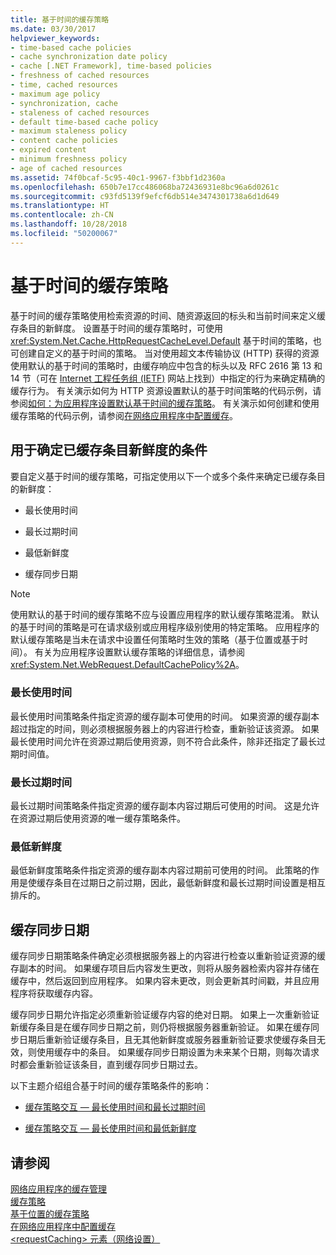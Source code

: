 ```yaml
---
title: 基于时间的缓存策略
ms.date: 03/30/2017
helpviewer_keywords:
- time-based cache policies
- cache synchronization date policy
- cache [.NET Framework], time-based policies
- freshness of cached resources
- time, cached resources
- maximum age policy
- synchronization, cache
- staleness of cached resources
- default time-based cache policy
- maximum staleness policy
- content cache policies
- expired content
- minimum freshness policy
- age of cached resources
ms.assetid: 74f0bcaf-5c95-40c1-9967-f3bbf1d2360a
ms.openlocfilehash: 650b7e17cc486068ba72436931e8bc96a6d0261c
ms.sourcegitcommit: c93fd5139f9efcf6db514e3474301738a6d1d649
ms.translationtype: HT
ms.contentlocale: zh-CN
ms.lasthandoff: 10/28/2018
ms.locfileid: "50200067"
---
```

# <a name="time-based-cache-policies"></a>基于时间的缓存策略
基于时间的缓存策略使用检索资源的时间、随资源返回的标头和当前时间来定义缓存条目的新鲜度。 设置基于时间的缓存策略时，可使用 <xref:System.Net.Cache.HttpRequestCacheLevel.Default> 基于时间的策略，也可创建自定义的基于时间的策略。 当对使用超文本传输协议 (HTTP) 获得的资源使用默认的基于时间的策略时，由缓存响应中包含的标头以及 RFC 2616 第 13 和 14 节（可在 [Internet 工程任务组 (IETF)](https://www.ietf.org/) 网站上找到）中指定的行为来确定精确的缓存行为。 有关演示如何为 HTTP 资源设置默认的基于时间策略的代码示例，请参阅[如何：为应用程序设置默认基于时间的缓存策略](../../../docs/framework/network-programming/how-to-set-the-default-time-based-cache-policy-for-an-application.md)。 有关演示如何创建和使用缓存策略的代码示例，请参阅[在网络应用程序中配置缓存](../../../docs/framework/network-programming/configuring-caching-in-network-applications.md)。  
  
## <a name="criteria-to-determine-freshness-of-cached-entries"></a>用于确定已缓存条目新鲜度的条件  
 要自定义基于时间的缓存策略，可指定使用以下一个或多个条件来确定已缓存条目的新鲜度：  
  
-   最长使用时间  
  
-   最长过期时间  
  
-   最低新鲜度  
  
-   缓存同步日期  
  
> [!NOTE]
>  使用默认的基于时间的缓存策略不应与设置应用程序的默认缓存策略混淆。 默认的基于时间的策略是可在请求级别或应用程序级别使用的特定策略。 应用程序的默认缓存策略是当未在请求中设置任何策略时生效的策略（基于位置或基于时间）。 有关为应用程序设置默认缓存策略的详细信息，请参阅 <xref:System.Net.WebRequest.DefaultCachePolicy%2A>。  
  
### <a name="maximum-age"></a>最长使用时间  
 最长使用时间策略条件指定资源的缓存副本可使用的时间。 如果资源的缓存副本超过指定的时间，则必须根据服务器上的内容进行检查，重新验证该资源。 如果最长使用时间允许在资源过期后使用资源，则不符合此条件，除非还指定了最长过期时间值。  
  
### <a name="maximum-staleness"></a>最长过期时间  
 最长过期时间策略条件指定资源的缓存副本内容过期后可使用的时间。 这是允许在资源过期后使用资源的唯一缓存策略条件。  
  
### <a name="minimum-freshness"></a>最低新鲜度  
 最低新鲜度策略条件指定资源的缓存副本内容过期前可使用的时间。 此策略的作用是使缓存条目在过期日之前过期，因此，最低新鲜度和最长过期时间设置是相互排斥的。  
  
## <a name="cache-synchronization-date"></a>缓存同步日期  
 缓存同步日期策略条件确定必须根据服务器上的内容进行检查以重新验证资源的缓存副本的时间。 如果缓存项目后内容发生更改，则将从服务器检索内容并存储在缓存中，然后返回到应用程序。 如果内容未更改，则会更新其时间戳，并且应用程序将获取缓存内容。  
  
 缓存同步日期允许指定必须重新验证缓存内容的绝对日期。 如果上一次重新验证新缓存条目是在缓存同步日期之前，则仍将根据服务器重新验证。 如果在缓存同步日期后重新验证缓存条目，且无其他新鲜度或服务器重新验证要求使缓存条目无效，则使用缓存中的条目。 如果缓存同步日期设置为未来某个日期，则每次请求时都会重新验证该条目，直到缓存同步日期过去。  
  
 以下主题介绍组合基于时间的缓存策略条件的影响：  
  
-   [缓存策略交互 — 最长使用时间和最长过期时间](../../../docs/framework/network-programming/cache-policy-interaction-maximum-age-and-maximum-staleness.md)  
  
-   [缓存策略交互 — 最长使用时间和最低新鲜度](../../../docs/framework/network-programming/cache-policy-interaction-maximum-age-and-minimum-freshness.md)  
  
## <a name="see-also"></a>请参阅  
 [网络应用程序的缓存管理](../../../docs/framework/network-programming/cache-management-for-network-applications.md)  
 [缓存策略](../../../docs/framework/network-programming/cache-policy.md)  
 [基于位置的缓存策略](../../../docs/framework/network-programming/location-based-cache-policies.md)  
 [在网络应用程序中配置缓存](../../../docs/framework/network-programming/configuring-caching-in-network-applications.md)  
 [\<requestCaching> 元素（网络设置）](../../../docs/framework/configure-apps/file-schema/network/requestcaching-element-network-settings.md)
